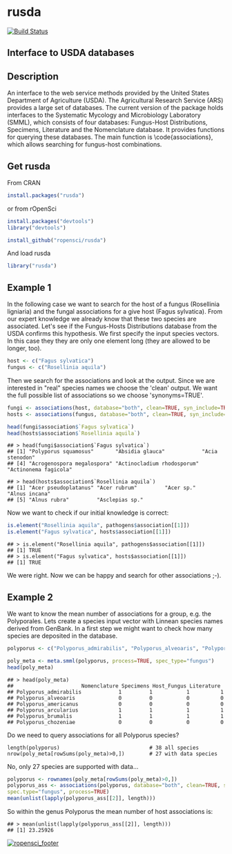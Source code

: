 rusda
=======

[![Build Status](https://api.travis-ci.org/ropensci/rusda.png)](https://travis-ci.org/ropensci/rusda)

## Interface to USDA databases

## Description
An interface to the web service methods provided by the United States Department of Agriculture (USDA). The Agricultural Research Service (ARS) provides a large set of databases. The current version of the package holds interfaces to the Systematic Mycology and Microbiology Laboratory (SMML), which consists of four databases: Fungus-Host Distributions, Specimens, Literature and the Nomenclature database. It provides functions for querying these databases. The main function is \code{associations}, which allows searching for fungus-host combinations.

## Get rusda
From CRAN
```r
install.packages("rusda")
```
or from rOpenSci
```r
install.packages("devtools")
library("devtools")

install_github("ropensci/rusda")
```
And load rusda
```r
library("rusda")
```
## Example 1
In the following case we want to search for the host of a fungus (Rosellinia ligniaria) and the fungal associations for a give host (Fagus sylvatica). From our expert knowledge we already know that these two species are associated. Let's see if the Fungus-Hosts Distributions database from the USDA confirms this hypothesis. 
We first specify the input species vectors. In this case they they are only one element long (they are allowed to be longer, too).
```r
host <- c("Fagus sylvatica")
fungus <- c("Rosellinia aquila")
```
Then we search for the associations and look at the output. Since we are interested in "real" species names we choose the 'clean' output. We want the full possible list of associations so we choose 'synonyms=TRUE'. 
```r
fungi <- associations(host, database="both", clean=TRUE, syn_include=TRUE, spec_type="plant", process=TRUE)
hosts <- associations(fungus, database="both", clean=TRUE, syn_include=TRUE, spec_type="fungus",process=TRUE)

head(fungi$association$`Fagus sylvatica`)
head(hosts$association$`Rosellinia aquila`)
```

```
## > head(fungi$association$`Fagus sylvatica`)
## [1] "Polyporus squamosus"       "Absidia glauca"            "Acia stenodon"            
## [4] "Acrogenospora megalospora" "Actinocladium rhodosporum" "Actinonema fagicola"

## > head(hosts$association$`Rosellinia aquila`)
## [1] "Acer pseudoplatanus" "Acer rubrum"         "Acer sp."            "Alnus incana"       
## [5] "Alnus rubra"         "Asclepias sp." 
```

Now we want to check if our initial knowledge is correct:
```r
is.element("Rosellinia aquila", pathogens$association[[1]])
is.element("Fagus sylvatica", hosts$association[[1]])
```

```
## > is.element("Rosellinia aquila", pathogens$association[[1]])
## [1] TRUE
## > is.element("Fagus sylvatica", hosts$association[[1]])
## [1] TRUE
```
We were right. Now we can be happy and search for other associations ;-).

## Example 2
We want to know the mean number of associations for a group, e.g. the Polyporales. Lets create a species input vector with Linnean species names derived from GenBank. In a first step we might want to check how many species are deposited in the database.
```r
polyporus <- c("Polyporus_admirabilis", "Polyporus_alveoaris", "Polyporus_americanus", "Polyporus_arcularius", "Polyporus_brumalis", "Polyporus_chozeniae", "Polyporus_ciliatus", "Polyporus_corylinus", "Polyporus_craterellus", "Polyporus_dictyopus", "Polyporus_favescens", "Polyporus_fraxineus", "Polyporus_gayanus", "Polyporus_grammocephalus", "Polyporus_guianensis", "Polyporus_lepideus", "Polyporus_leprieurii", "Polyporus_leptocephalus", "Polyporus_longiporus", "Polyporus_melanopus", "Polyporus_meridionalis", "Polyporus_pinsitus", "Polyporus_pseudobetulinus", "Polyporus_radicatus", "Polyporus_rhizophilus", "Polyporus_squamosus", "Polyporus_squamulosus", "Polyporus_submelanopus", "Polyporus_subvarius", "Polyporus_tenuiculus", "Polyporus_tessellatus", "Polyporus_tricholoma", "Polyporus_tuberaster", "Polyporus_tubiformis", "Polyporus_udus", "Polyporus_umbellatus", "Polyporus_varius", "Polyporus_virgatus")

poly_meta <- meta.smml(polyporus, process=TRUE, spec_type="fungus")
head(poly_meta)
```
```
## > head(poly_meta)
##                      Nomenclature Specimens Host_Fungus Literature
## Polyporus_admirabilis            1         1           1          1
## Polyporus_alveoaris              0         0           0          0
## Polyporus_americanus             0         0           0          0
## Polyporus_arcularius             1         1           1          1
## Polyporus_brumalis               1         1           1          1
## Polyporus_chozeniae              0         0           0          0
```
Do we need to query associations for all Polyporus species?

```
length(polyporus)                             # 38 all species
nrow(poly_meta[rowSums(poly_meta)>0,])        # 27 with data species
```
No, only 27 species are supported with data...
```r
polyporus <- rownames(poly_meta[rowSums(poly_meta)>0,])
polyporus_ass <- associations(polyporus, database="both", clean=TRUE, syn.include=TRUE,
spec.type="fungus", process=TRUE)
mean(unlist(lapply(polyporus_ass[[2]], length)))
```
So within the genus Polyporus the mean number of host associations is:
```
## > mean(unlist(lapply(polyporus_ass[[2]], length)))
## [1] 23.25926
```


[![ropensci_footer](http://ropensci.org/public_images/github_footer.png)](http://ropensci.org)
